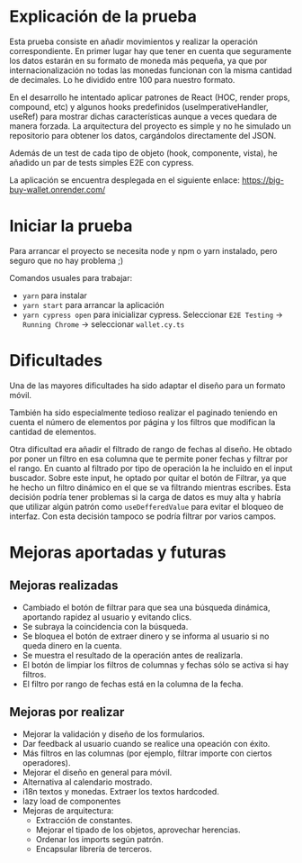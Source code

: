 # Explicación de la prueba

Esta prueba consiste en añadir movimientos y realizar la operación correspondiente. En primer lugar hay que tener en cuenta que seguramente los datos estarán en su formato de moneda más pequeña, ya que por internacionalización no todas las monedas funcionan con la misma cantidad de decimales. Lo he dividido entre 100 para nuestro formato.

En el desarrollo he intentado aplicar patrones de React (HOC, render props, compound, etc) y algunos hooks predefinidos (useImperativeHandler, useRef) para mostrar dichas características aunque a veces quedara de manera forzada. La arquitectura del proyecto es simple y no he simulado un repositorio para obtener los datos, cargándolos directamente del JSON.

Además de un test de cada tipo de objeto (hook, componente, vista), he añadido un par de tests simples E2E con cypress.

La aplicación se encuentra desplegada en el siguiente enlace: https://big-buy-wallet.onrender.com/

# Iniciar la prueba

Para arrancar el proyecto se necesita node y npm o yarn instalado, pero seguro que no hay problema ;)

Comandos usuales para trabajar:

- `yarn` para instalar
- `yarn start` para arrancar la aplicación
- `yarn cypress open` para inicializar cypress. Seleccionar `E2E Testing` -> `Running Chrome` -> seleccionar `wallet.cy.ts`

# Dificultades

Una de las mayores dificultades ha sido adaptar el diseño para un formato móvil.

También ha sido especialmente tedioso realizar el paginado teniendo en cuenta el número de elementos por página y los filtros que modifican la cantidad de elementos.

Otra dificultad era añadir el filtrado de rango de fechas al diseño. He obtado por poner un filtro en esa columna que te permite poner fechas y filtrar por el rango. En cuanto al filtrado por tipo de operación la he incluido en el input buscador. Sobre este input, he optado por quitar el botón de Filtrar, ya que he hecho un filtro dinámico en el que se va filtrando mientras escribes. Esta decisión podría tener problemas si la carga de datos es muy alta y habría que utilizar algún patrón como `useDefferedValue` para evitar el bloqueo de interfaz. Con esta decisión tampoco se podría filtrar por varios campos.

# Mejoras aportadas y futuras

## Mejoras realizadas

- Cambiado el botón de filtrar para que sea una búsqueda dinámica, aportando rapidez al usuario y evitando clics.
- Se subraya la coincidencia con la búsqueda.
- Se bloquea el botón de extraer dinero y se informa al usuario si no queda dinero en la cuenta.
- Se muestra el resultado de la operación antes de realizarla.
- El botón de limpiar los filtros de columnas y fechas sólo se activa si hay filtros.
- El filtro por rango de fechas está en la columna de la fecha.

## Mejoras por realizar

- Mejorar la validación y diseño de los formularios.
- Dar feedback al usuario cuando se realice una opeación con éxito.
- Más filtros en las columnas (por ejemplo, filtrar importe con ciertos operadores).
- Mejorar el diseño en general para móvil.
- Alternativa al calendario mostrado.
- i18n textos y monedas. Extraer los textos hardcoded.
- lazy load de componentes
- Mejoras de arquitectura:
  - Extracción de constantes.
  - Mejorar el tipado de los objetos, aprovechar herencias.
  - Ordenar los imports según patrón.
  - Encapsular librería de terceros.
